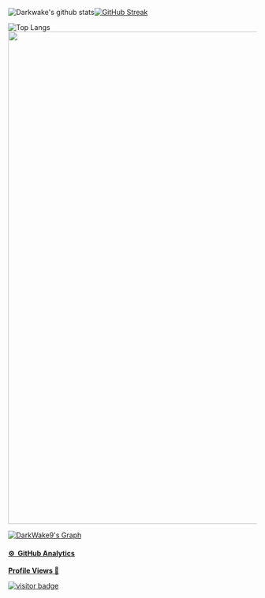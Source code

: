 
<p align="center">
    
![Darkwake's github stats](https://github-readme-stats.vercel.app/api?username=DarkWake9&icons=true&bg_color=181818)[![GitHub Streak](https://github-readme-streak-stats.herokuapp.com?user=DarkWake9&theme=tokyonight-duo)](https://git.io/streak-stats)

![Top Langs](https://github-readme-stats.vercel.app/api/top-langs/?username=DarkWake9&show_icons=true&bg_color=181818)<a href="https://DarkWake9.github.io/My-Github-Pages/"><img src="https://github.com/DarkWake9/DarkWake9/blob/master/PICS/Banner.png" width="1000px">
</p>

![DarkWake9's Graph](https://github-readme-activity-graph.vercel.app/graph?username=DarkWake9&custom_title=Supun's%20GitHub%20Activity%20Graph&bg_color=0D1117&color=7F3FBF&line=7F3FBF&point=7F3FBF&area_color=FFFFFF&title_color=FFFFFF&area=true)


<!--## My ➡︎ [Github Pages](https://DarkWake9.github.io/My-Github-Pages/)
- [All ➤ Github Project](https://github.com/DarkWake9?tab=repositories)-->

#### ⚙️ &nbsp;GitHub Analytics
<p align="left"><b>Profile Views 🔎 </b></p>
<p align="left"><img src="https://profile-counter.glitch.me/DarkWake9/count.svg" alt="visitor badge"/></p>

